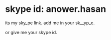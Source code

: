 # skype id: anower.hasan
 its my sky_pe link.
 add me in your sk__yp_e.
 
 or give me your skype id.

